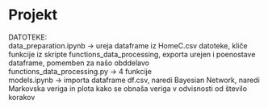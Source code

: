 # Projekt
DATOTEKE:
<br />
data_preparation.ipynb -> ureja dataframe iz HomeC.csv datoteke, kliče funkcije iz skripte functions_data_processing, exporta urejen i poenostave dataframe, pomemben za našo obddelavo 
<br />
functions_data_processing.py -> 4 funkcije
<br />
models.ipynb -> importa dataframe df.csv, naredi Bayesian Network, naredi Markovska veriga in plota kako se obnaša veriga v odvisnosti od število korakov
